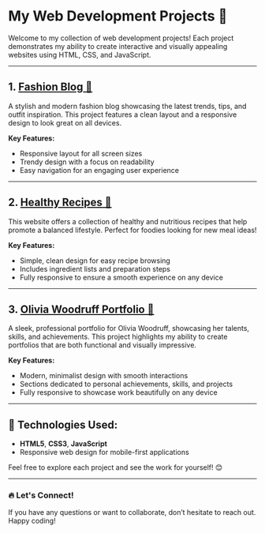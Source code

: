 # My Web Development Projects 🚀

Welcome to my collection of web development projects! Each project demonstrates my ability to create interactive and visually appealing websites using HTML, CSS, and JavaScript.

---

## 1. [**Fashion Blog** 👗](https://shameershaik28.github.io/Frontend-Development/FashionBlog/)
A stylish and modern fashion blog showcasing the latest trends, tips, and outfit inspiration. This project features a clean layout and a responsive design to look great on all devices.

**Key Features:**
- Responsive layout for all screen sizes
- Trendy design with a focus on readability
- Easy navigation for an engaging user experience

---

## 2. [**Healthy Recipes** 🥗](https://shameershaik28.github.io/Frontend-Development/Healthy%20Recipes/)
This website offers a collection of healthy and nutritious recipes that help promote a balanced lifestyle. Perfect for foodies looking for new meal ideas!

**Key Features:**
- Simple, clean design for easy recipe browsing
- Includes ingredient lists and preparation steps
- Fully responsive to ensure a smooth experience on any device

---

## 3. [**Olivia Woodruff Portfolio** 🌟](https://shameershaik28.github.io/Frontend-Development/OliviaWoodruffPortfolio/)
A sleek, professional portfolio for Olivia Woodruff, showcasing her talents, skills, and achievements. This project highlights my ability to create portfolios that are both functional and visually impressive.

**Key Features:**
- Modern, minimalist design with smooth interactions
- Sections dedicated to personal achievements, skills, and projects
- Fully responsive to showcase work beautifully on any device

---

## 🔧 Technologies Used:
- **HTML5**, **CSS3**, **JavaScript**
- Responsive web design for mobile-first applications

Feel free to explore each project and see the work for yourself! 😊

---

### 🔥 Let's Connect!
If you have any questions or want to collaborate, don’t hesitate to reach out. Happy coding!
